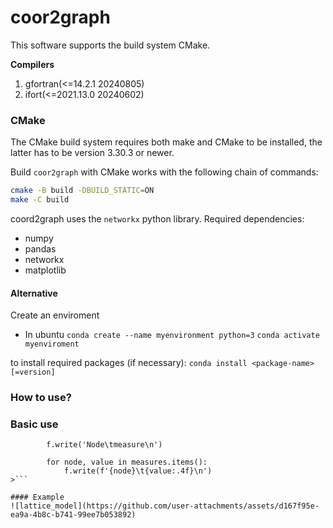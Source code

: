# coor2graph

This software supports the build system CMake.

**Compilers**
1. gfortran(<=14.2.1 20240805)
2. ifort(<=2021.13.0 20240602)

### CMake

The CMake build system requires both make and CMake to be installed, the latter has to be version 3.30.3 or newer.

Build `coor2graph` with CMake works with the following chain of commands:

```bash
cmake -B build -DBUILD_STATIC=ON
make -C build
```

coord2graph uses the `networkx` python library. Required dependencies:
* numpy
* pandas
* networkx
* matplotlib

#### Alternative
Create an enviroment
* In ubuntu
```conda create --name myenvironment python=3```
```conda activate myenviroment```

to install required packages (if necessary): 
```conda install <package-name>[=version]```




### How to use?

### Basic use
```coor2graph --input <file>.gro --rcut <#> --pair <sym1> <sym2> <distance>  --graph <prefix> --measure <networkx measure  with open(args.measure_type, 'w') as f:
        f.write('Node\tmeasure\n')

        for node, value in measures.items():
            f.write(f'{node}\t{value:.4f}\n')
>```

#### Example
![lattice_model](https://github.com/user-attachments/assets/d167f95e-ea9a-4b8c-b741-99ee7b053892)


